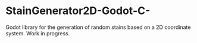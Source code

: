 # StainGenerator2D-Godot-C-
Godot library for the generation of random stains based on a 2D coordinate system. Work in progress. 
